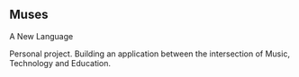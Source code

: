 ## Muses
A New Language

Personal project.
Building an application between the intersection of Music, Technology and Education. 

